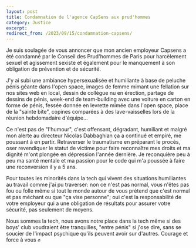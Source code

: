 ```yaml
---
layout: post
title: Condamnation de l'agence CapSens aux prud'hommes
category: Justice
excerpt:
redirect_from: /2023/09/15/condamnation-capsens/
---
```


Je suis soulagée de vous annoncer que mon ancien employeur Capsens a été condamné par le Conseil des Prud'hommes de Paris pour harcèlement sexuel et agissement sexiste et également pour le manquement à son obligation de prévention et de sécurité.

J'y ai subi une ambiance hypersexualisée et humiliante à base de peluche pénis géante dans l'open space, images de femme mimant une fellation sur nos sites web en local, dessin de collègue nu en érection, partage de dessins de pénis, week-end de team-building avec une voiture en carton en forme de pénis, fessée donnée en levrette mimée dans l'open space, place de la "sainte bite", copines comparées à des lave-vaisselles lors de la réunion hebdomadaire d'équipe...

Ce n'est pas de "l'humour", c'est offensant, dégradant, humiliant et malgré mon alerte au directeur Nicolas Dabbaghian ça a continué et empiré, me poussant à en partir. Retraverser le traumatisme en préparant le procès, oser revendiquer le statut de victime pour faire reconnaître mes droits et ma dignité m'ont plongée en dépression l'année dernière. Je reconquière peu à peu ma santé mentale et ma passion pour le code qui m'a poussée à faire une reconversion il y a 5 ans.

Pour toutes les minorités dans la tech qui vivent des situations humiliantes au travail comme j'ai pu traverser: non ce n'est pas normal, vous n'êtes pas fou ou folle même si tout le monde autour de vous prétend que c'est normal et pas méchant ou que "ça vise personne"; oui c'est la responsabilité de votre employeur qui a une obligation de résultats pour assurer votre sécurité, pas seulement de moyens.

Nous sommes la tech, nous avons notre place dans la tech même si des boys' club voudraient être tranquilles, "entre pénis" si j'ose dire, sans se soucier de l'impact psychique qu'ils peuvent avoir sur d'autres. Courage et force à vous ✊